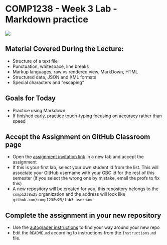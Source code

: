 # COMP1238 - Week 3 Lab - Markdown practice

![](https://upload.wikimedia.org/wikipedia/commons/thumb/4/48/Markdown-mark.svg/208px-Markdown-mark.svg.png)

## Material Covered During the Lecture:
- Structure of a text file
- Punctuation, whitespace, line breaks
- Markup languages, raw vs rendered view. MarkDown, HTML
- Structured data, JSON and XML formats
- Special characters and “escaping”


## Goals for Today
- Practice using Markdown
- If finished early, practice touch-typing focusing on accuracy rather than speed


## Accept the Assignment on GitHub Classroom page
 - Open the 
   [assignment invitation link](https://classroom.github.com/a/6s41vDSi) 
   in a new tab and accept the assignment
 - If this is your first lab, select your own student id from the list. This will associate your GitHub username with your GBC id for the rest of this semester (if you select the wrong one by mistake, email the profs to fix this)
 - A new repository will be created for you, this repository belongs to the `comp1238w25` organization and the address will look like  
 `github.com/comp1238w25/lab3-username`

## Complete the assignment in your new repository
- Use the [autograder instructions](autograder_instructions.md) to find your way around your new repo
- Edit the `README.md` according to instructions from the `Instructions.md` file.

